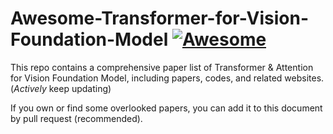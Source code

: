 # Awesome-Transformer-for-Vision-Foundation-Model [![Awesome](https://cdn.rawgit.com/sindresorhus/awesome/d7305f38d29fed78fa85652e3a63e154dd8e8829/media/badge.svg)](https://github.com/sindresorhus/awesome)

This repo contains a comprehensive paper list of Transformer & Attention for Vision Foundation Model, including papers, codes, and related websites. (*Actively* keep updating)

If you own or find some overlooked papers, you can add it to this document by pull request (recommended).
